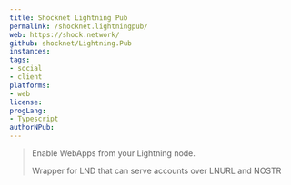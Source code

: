 ```yaml
---
title: Shocknet Lightning Pub
permalink: /shocknet.lightningpub/
web: https://shock.network/
github: shocknet/Lightning.Pub
instances:
tags:
- social
- client
platforms:
- web
license:
progLang:
- Typescript
authorNPub:  
---
```


> Enable WebApps from your Lightning node.
> 
> Wrapper for LND that can serve accounts over LNURL and NOSTR

